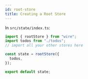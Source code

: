 ```yaml
---
id: root-store
title: Creating a Root Store
---
```


In `src/state/index.ts`:

```ts
import { rootStore } from "wire";
import todos from "./todos";
// import all your other stores here

const state = rootStore({
  todos,
});

export default state;
```
